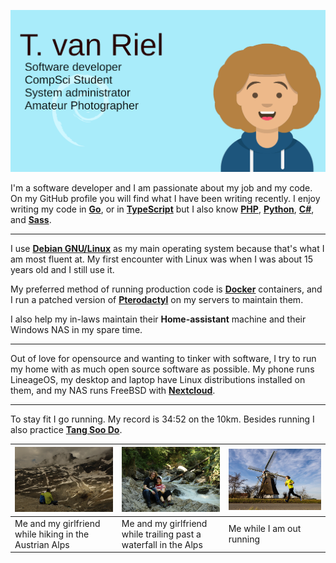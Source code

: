 ![Ted van Riel](https://raw.githubusercontent.com/tvanriel/tvanriel/main/banner.png)

I'm a software developer and I am passionate about my job and my code.  On my GitHub profile you will find what I have been writing recently.  I enjoy writing my code in [**Go**](https://github.com/topics/go), or in [**TypeScript**](https://github.com/topics/typescript) but I also know [**PHP**](https://github.com/topics/php), [**Python**](https://github.com/topics/python), [**C#**](https://github.com/topics/csharp), and [**Sass**](https://github.com/topics/sass).

----
I use [**Debian GNU/Linux**](https://github.com/topics/linux) as my main operating system because that's what I am most fluent at.  My first encounter with Linux was when I was about 15 years old and I still use it.

My preferred method of running production code is [**Docker**](https://github.com/topics/docker) containers, and I run a patched version of [**Pterodactyl**](https://pterodactyl.io/) on my servers to maintain them.

I also help my in-laws maintain their **Home-assistant** machine and their Windows NAS in my spare time.

---

Out of love for opensource and wanting to tinker with software, I try to run my home with as much open source software as possible.  My phone runs LineageOS, my desktop and laptop have Linux distributions installed on them, and my NAS runs FreeBSD with [**Nextcloud**](https://github.com/nextcloud/server).  

---
To stay fit I go running.  My record is 34:52 on the 10km.  Besides running I also practice [**Tang Soo Do**](https://en.wikipedia.org/wiki/Tang_Soo_Do).

| ![](https://raw.githubusercontent.com/tvanriel/tvanriel/main/WhatsApp%20Image%202021-03-16%20at%2013.38.58(1).jpeg) | ![](https://raw.githubusercontent.com/tvanriel/tvanriel/main/WhatsApp%20Image%202021-03-16%20at%2013.38.58.jpeg) | ![](https://raw.githubusercontent.com/tvanriel/tvanriel/main/WhatsApp%20Image%202021-03-16%20at%2013.37.48.jpeg)
|----------------------------------------------------------------------------|----------------------------------------------------------------------------|----------------------------------------------------------------------------|
| Me and my girlfriend while hiking in the Austrian Alps                     | Me and my girlfriend while trailing past a waterfall in the Alps           | Me while I am out running                                                  |


<!--

Keywords:  Linux, System administrator, Developer, Software developer, PHP, Go, Javascript, JS, TS, TypeScript, Python, Golang, Goland Developer, Python Developer, PHP Developer, Frontend Developer, Backend Developer, Full-Stack developer, Webdeveloper

-->
